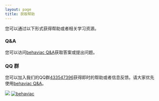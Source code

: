 ```yaml
---
layout: page
title: 获取帮助
---
```


您可以通过以下形式获得帮助或者相关学习资源。

### Q&A
您可以访问[behaviac Q&A](http://bbs.behaviac.com/)获取答案或提出问题。

### QQ 群
您可以加入我们的QQ群<a href="http://jq.qq.com/?_wv=1027&k=bahF0B">433547396</a>获得即时的帮助或者信息反馈。请大家优先使用[behaviac Q&A](http://bbs.behaviac.com/)。

<img src="{{site.url}}{{site.baseurl}}/img/join_qq_group_qr_code.png"/>
<a target="_blank" href="http://shang.qq.com/wpa/qunwpa?idkey=d02dc4e77cb5e5eb98b9e4ac1d74c3dcbbe3b8091d41a51dec2c3e2aea0d8b0e"><img border="0" src="http://pub.idqqimg.com/wpa/images/group.png" alt="behaviac" title="behaviac"></a>



